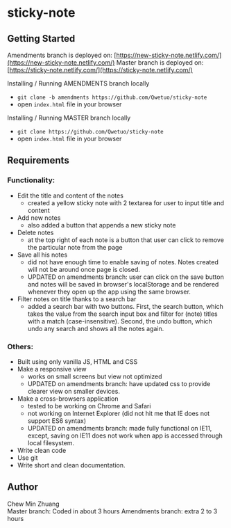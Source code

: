 # sticky-note

Getting Started
 ------
 Amendments branch is deployed on: [https://new-sticky-note.netlify.com/](https://new-sticky-note.netlify.com/)
 Master branch is deployed on: [https://sticky-note.netlify.com/](https://sticky-note.netlify.com/)
 
Installing / Running AMENDMENTS branch locally
* `git clone -b amendments https://github.com/Qwetuo/sticky-note`
* open `index.html` file in your browser

Installing / Running MASTER branch locally
* `git clone https://github.com/Qwetuo/sticky-note`
* open `index.html` file in your browser

Requirements
 ------
 ### Functionality:

 * Edit the title and content of the notes
    - created a yellow sticky note with 2 textarea for user to input title and content
 * Add new notes
    - also added a button that appends a new sticky note
 * Delete notes
    - at the top right of each note is a button that user can click to remove the particular note from the page
 * Save all his notes
    - did not have enough time to enable saving of notes. Notes created will not be around once page is closed.
    - UPDATED on amendments branch: user can click on the save button and notes will be saved in browser's localStorage and be rendered whenever they open up the app using the same browser.
 * Filter notes on title thanks to a search bar
    - added a search bar with two buttons. First, the search button, which takes the value from the search input box and filter for (note) titles with a match (case-insensitive). Second, the undo button, which undo any search and shows all the notes again.

  ### Others:

  * Built using only vanilla JS, HTML and CSS
  * Make a responsive view
    - works on small screens but view not optimized
    - UPDATED on amendments branch: have updated css to provide clearer view on smaller devices.
  * Make a cross-browsers application
    - tested to be working on Chrome and Safari
    - not working on Internet Explorer (did not hit me that IE does not support ES6 syntax)
    - UPDATED on amendments branch: made fully functional on IE11, except, saving on IE11 does not work when app is accessed through local filesystem.
  * Write clean code
  * Use git
  * Write short and clean documentation.

Author
 ------
 Chew Min Zhuang \
 Master branch: Coded in about 3 hours
 Amendments branch: extra 2 to 3 hours